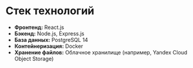 # Стек технологий

- **Фронтенд:** React.js
- **Бэкенд:** Node.js, Express.js
- **База данных:** PostgreSQL 14
- **Контейнеризация:** Docker
- **Хранение файлов:** Облачное хранилище (например, Yandex Cloud Object Storage)
